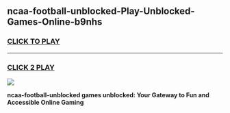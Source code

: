 
## ncaa-football-unblocked-Play-Unblocked-Games-Online-b9nhs
<h3>
<a href="https://premium76.site?title=ncaa-football-unblocked&ref=25A">CLICK TO PLAY</a></h3>
<hr>

<h3>
<a href="https://premium76.site?title=ncaa-football-unblocked&ref=25A">CLICK 2 PLAY</a>
  
</h3>

<a href="https://premium76.site?title=ncaa-football-unblocked&ref=25A"><img src="https://clearcache.store/games.png"></a>


**ncaa-football-unblocked games unblocked: Your Gateway to Fun and Accessible Online Gaming**
